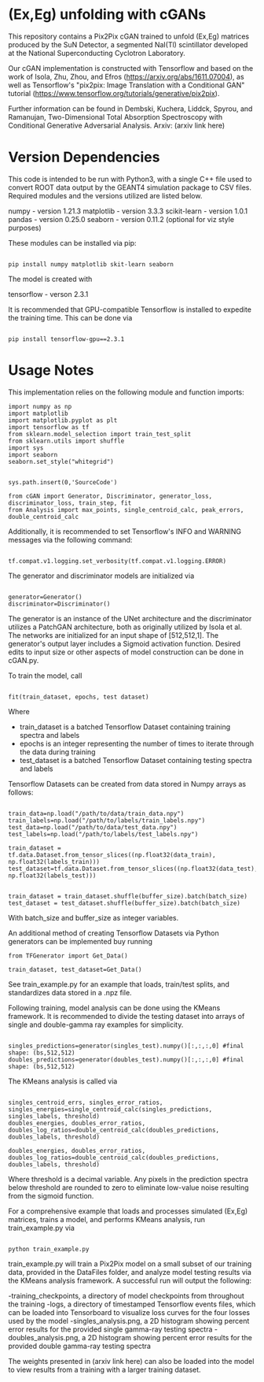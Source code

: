 # (Ex,Eg) unfolding with cGANs
This repository contains a Pix2Pix cGAN trained to unfold (Ex,Eg) matrices produced by the SuN Detector, a segmented NaI(Tl) scintillator developed at the National Superconducting Cyclotron Laboratory. 

Our cGAN implementation is constructed with Tensorflow and based on the work of Isola, Zhu, Zhou, and Efros (https://arxiv.org/abs/1611.07004), as well as Tensorflow's "pix2pix: Image Translation with a Conditional GAN" tutorial (https://www.tensorflow.org/tutorials/generative/pix2pix).

Further information can be found in Dembski, Kuchera, Liddck, Spyrou, and Ramanujan, Two-Dimensional Total Absorption Spectroscopy with Conditional Generative Adversarial Analysis. 
Arxiv: (arxiv link here)


# Version Dependencies 

This code is intended to be run with Python3, with a single C++ file used to convert ROOT data output by the GEANT4 simulation package to CSV files. Required modules and the versions utilized are listed below. 


numpy - version 1.21.3
matplotlib - version 3.3.3
scikit-learn - version 1.0.1
pandas - version 0.25.0
seaborn - version 0.11.2 (optional for viz style purposes)


These modules can be installed via pip:

```

pip install numpy matplotlib skit-learn seaborn

```

The model is created with 

tensorflow - verson 2.3.1

It is recommended that GPU-compatible Tensorflow is installed to expedite the training time. This can be done via 

```

pip install tensorflow-gpu==2.3.1

```

  


# Usage Notes

This implementation relies on the following module and function imports: 

```
import numpy as np 
import matplotlib 
import matplotlib.pyplot as plt
import tensorflow as tf
from sklearn.model_selection import train_test_split 
from sklearn.utils import shuffle
import sys
import seaborn 
seaborn.set_style("whitegrid")


sys.path.insert(0,'SourceCode')

from cGAN import Generator, Discriminator, generator_loss, discriminator_loss, train_step, fit
from Analysis import max_points, single_centroid_calc, peak_errors, double_centroid_calc

```

Additionally, it is recommended to set Tensorflow's INFO and WARNING messages via the following command:

```

tf.compat.v1.logging.set_verbosity(tf.compat.v1.logging.ERROR)

```

The generator and discriminator models are initialized via


```

generator=Generator()
discriminator=Discriminator()

```

The generator is an instance of the UNet architecture and the discriminator utilizes a PatchGAN architecture, both as originally utilized by Isola et al. The networks are initialized for an input shape of [512,512,1]. The generator's output layer includes a Sigmoid activation function. Desired edits to input size or other aspects of model construction can be done in cGAN.py.

To train the model, call 

```

fit(train_dataset, epochs, test dataset)

```

Where 

- train_dataset is a batched Tensorflow Dataset containing training spectra and labels 
- epochs is an integer representing the number of times to iterate through the data during training
- test_dataset is a batched Tensorflow Dataset containing testing spectra and labels

Tensorflow Datasets can be created from data stored in Numpy arrays as follows:

```

train_data=np.load("/path/to/data/train_data.npy")
train_labels=np.load("/path/to/labels/train_labels.npy")
test_data=np.load("/path/to/data/test_data.npy")
test_labels=np.load("/path/to/labels/test_labels.npy")

train_dataset = tf.data.Dataset.from_tensor_slices((np.float32(data_train), np.float32(labels_train)))
test_dataset=tf.data.Dataset.from_tensor_slices((np.float32(data_test), np.float32(labels_test)))


train_dataset = train_dataset.shuffle(buffer_size).batch(batch_size)
test_dataset = test_dataset.shuffle(buffer_size).batch(batch_size)

```
With batch_size and buffer_size as integer variables. 

An additional method of creating Tensorflow Datasets via Python generators can be implemented buy running

```
from TFGenerator import Get_Data()

train_dataset, test_dataset=Get_Data()

```
See train_example.py for an example that loads, train/test splits, and standardizes data stored in a .npz file. 

Following training, model analysis can be done using the KMeans framework. It is recommended to divide the testing dataset into arrays of single and double-gamma ray examples for simplicity. 

```

singles_predictions=generator(singles_test).numpy()[:,:,:,0] #final shape: (bs,512,512)
doubles_predictions=generator(doubles_test).numpy()[:,:,:,0] #final shape: (bs,512,512)

```

The KMeans analysis is called via 

```

singles_centroid_errs, singles_error_ratios, singles_energies=single_centroid_calc(singles_predictions, singles_labels, threshold)
doubles_energies, doubles_error_ratios, doubles_log_ratios=double_centroid_calc(doubles_predictions, doubles_labels, threshold)

doubles_energies, doubles_error_ratios, doubles_log_ratios=double_centroid_calc(doubles_predictions, doubles_labels, threshold)

```

Where threshold is a decimal variable. Any pixels in the prediction spectra below threshold are rounded to zero to eliminate low-value noise resulting from the sigmoid function. 


For a comprehensive example that loads and processes simulated (Ex,Eg) matrices, trains a model, and performs KMeans analysis, run train_example.py via 

```

python train_example.py

```

train_example.py will train a Pix2Pix model on a small subset of our training data, provided in the DataFiles folder, and analyze model testing results via the KMeans analysis framework. A successful run will output the following:

-training_checkpoints, a directory of model checkpoints from throughout the training
-logs, a directory of timestamped Tensorflow events files, which can be loaded into Tensorboard to visualize loss curves for the four losses used by the model
-singles_analysis.png, a 2D histogram showing percent error results for the provided single gamma-ray testing spectra
-doubles_analysis.png, a 2D histogram showing percent error results for the provided double gamma-ray testing spectra

The weights presented in (arxiv link here) can also be loaded into the model to view results from a training with a larger training dataset.
